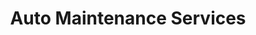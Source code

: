 ---
title: "Auto Maintenance Services"
url: /dublin/auto-maintenance-services-airport-business-campus/
shop: Autohaus
---